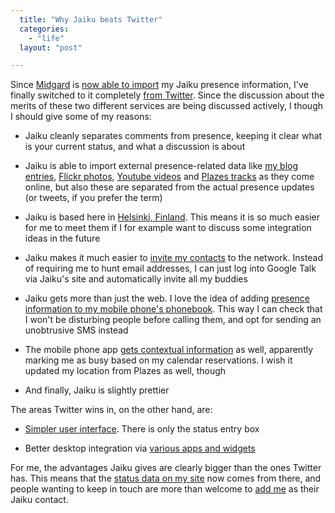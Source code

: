 ```yaml
---
  title: "Why Jaiku beats Twitter"
  categories: 
    - "life"
  layout: "post"

---
```

Since [Midgard][2] is [now able to import][1] my Jaiku presence information, I've finally switched to it completely [from Twitter][4]. Since the discussion about the merits of these two different services are being discussed actively, I though I should give some of my reasons:

* Jaiku cleanly separates comments from presence, keeping it clear what is your current status, and what a discussion is about

* Jaiku is able to import external presence-related data like [my blog entries][5], [Flickr photos][7], [Youtube videos][8] and [Plazes tracks][9] as they come online, but also these are separated from the actual presence updates (or tweets, if you prefer the term)

* Jaiku is based here in [Helsinki, Finland][6]. This means it is so much easier for me to meet them if I for example want to discuss some integration ideas in the future

* Jaiku makes it much easier to [invite my contacts][10] to the network. Instead of requiring me to hunt email addresses, I can just log into Google Talk via Jaiku's site and automatically invite all my buddies

* Jaiku gets more than just the web. I love the idea of adding [presence information to my mobile phone's phonebook][11]. This way I can check that I won't be disturbing people before calling them, and opt for sending an unobtrusive SMS instead

* The mobile phone app [gets contextual information][15] as well, apparently marking me as busy based on my calendar reservations. I wish it updated my location from Plazes as well, though

* And finally, Jaiku is slightly prettier

The areas Twitter wins in, on the other hand, are:

* [Simpler user interface][14]. There is only the status entry box

* Better desktop integration via [various apps and widgets][12]

For me, the advantages Jaiku gives are clearly bigger than the ones Twitter has.  This means that the [status data on my site][13] now comes from there, and people wanting to keep in touch are more than welcome to [add me][3] as their Jaiku contact.

[1]: http://www.midgard-project.org/documentation/org-routamc-statusmessage/
[2]: http://www.midgard-project.org/
[3]: http://bergie.jaiku.com/
[4]: http://twitter.com/bergie
[5]: http://bergie.iki.fi/blog/
[6]: http://en.wikipedia.org/wiki/Helsinki
[7]: http://www.flickr.com/photos/bergie/
[8]: http://youtube.com/profile_videos?user=henribergius
[9]: http://beta.plazes.com/user/bergie/
[10]: http://jaiku.com/tour/2
[11]: http://jaiku.com/tour/3
[12]: http://twitter.pbwiki.com/Apps
[13]: http://bergie.iki.fi/
[14]: http://www.subtraction.com/archives/2007/0207_writing_and_.php
[15]: http://worrydream.com/MagicInk/#inferring_context_from_the_environment
